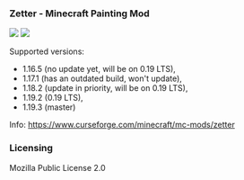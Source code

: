 ### Zetter - Minecraft Painting Mod

[![](http://cf.way2muchnoise.eu/zetter.svg)](https://www.curseforge.com/minecraft/mc-mods/zetter
) [![](http://cf.way2muchnoise.eu/versions/zetter.svg)](https://www.curseforge.com/minecraft/mc-mods/zetter
)

Supported versions: 
* 1.16.5 (no update yet, will be on 0.19 LTS),
* 1.17.1 (has an outdated build, won't update),
* 1.18.2 (update in priority, will be on 0.19 LTS), 
* 1.19.2 (0.19 LTS),
* 1.19.3 (master)

Info: https://www.curseforge.com/minecraft/mc-mods/zetter

### Licensing

Mozilla Public License 2.0
